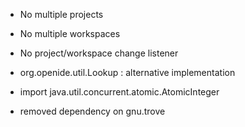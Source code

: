 * No multiple projects
* No multiple workspaces
* No project/workspace change listener
* org.openide.util.Lookup : alternative implementation

* import java.util.concurrent.atomic.AtomicInteger
* removed dependency on gnu.trove

